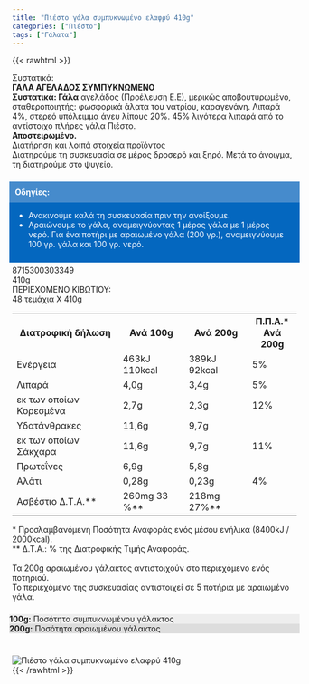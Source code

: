 ```yaml
---
title: "Πιέστο γάλα συμπυκνωμένο ελαφρύ 410g"
categories: ["Πιέστο"]
tags: ["Γάλατα"]
---
```

{{< rawhtml >}}

<div class="sload398"><div class="product"><div id="sistatika">Συστατικά:</div><div class="alltext"><strong>ΓΑΛΑ ΑΓΕΛΑΔΟΣ ΣΥΜΠΥΚΝΩΜΕΝΟ</strong><br><strong>Συστατικά: Γάλα</strong>&nbsp;αγελάδος (Προέλευση Ε.Ε), μερικώς αποβουτυρωμένο, σταθεροποιητής: φωσφορικά άλατα του νατρίου, καραγενάνη. Λιπαρά 4%, στερεό υπόλειμμα άνευ λίπους 20%. 45% λιγότερα λιπαρά από το αντίστοιχο πλήρες γάλα Πιέστο.<br><strong>Αποστειρωμένο.</strong></div><div id="loipa">Διατήρηση και λοιπά στοιχεία προϊόντος</div><div class="alltext">Διατηρούμε τη συσκευασία σε μέρος δροσερό και ξηρό. Μετά το άνοιγμα, τη διατηρούμε στο ψυγείο.<br><br><div style="background:#0467bf;padding:10px;margin:5px -5px"><div style="color:#fff;background:#468bcc;padding:10px;margin:-10px -10px 10px -10px"><strong>Οδηγίες:</strong></div><ul style="color:#fff"><li>Ανακινούμε καλά τη συσκευασία πριν την ανοίξουμε.</li><li>Αραιώνουμε το γάλα, αναμειγνύοντας 1 μέρος γάλα με 1 μέρος νερό.&nbsp;Για ένα ποτήρι με αραιωμένο γάλα (200 γρ.), αναμειγνύουμε 100 γρ. γάλα και 100 γρ. νερό.</li></ul></div></div><div id="barcode"><div id="barimage1"></div><span id="bartext">8715300303349</span></div><div id="varos"><div id="varosimage1"></div><span id="varostext">410g</span></div><div id="kivotio">ΠΕΡΙΕΧΟΜΕΝΟ ΚΙΒΩΤΙΟΥ:<br>48 τεμάχια Χ 410g</div><div class="tabout"><table id="diatable"><tbody><tr><th>Διατροφική δήλωση</th><th>Ανά 100g</th><th>Ανά 200g</th><th>Π.Π.Α.*<br>Ανά 200g</th></tr><tr><td class="texr2">Ενέργεια</td><td class="texr">463kJ<br>110kcal</td><td class="texr">389kJ<br>92kcal</td><td class="texr">5%</td></tr><tr><td class="texr2">Λιπαρά</td><td class="texr">4,0g</td><td class="texr">3,4g</td><td class="texr">5%</td></tr><tr><td class="gray">εκ των οποίων Kορεσμένα</td><td class="gray2">2,7g</td><td class="gray2">2,3g</td><td class="gray2">12%</td></tr><tr><td class="texr2">Υδατάνθρακες</td><td class="texr">11,6g</td><td class="texr">9,7g</td><td class="texr"></td></tr><tr><td class="gray">εκ των οποίων Σάκχαρα</td><td class="gray2">11,6g</td><td class="gray2">9,7g</td><td class="gray2">11%</td></tr><tr><td class="texr2">Πρωτεΐνες</td><td class="texr">6,9g</td><td class="texr">5,8g</td><td class="texr"></td></tr><tr><td class="texr2">Αλάτι</td><td class="texr">0,28g</td><td class="texr">0,23g</td><td class="texr">4%</td></tr><tr><td class="texr2">Ασβέστιο Δ.Τ.Α.**</td><td class="texr">260mg 33 %**</td><td class="texr">218mg 27%**</td><td class="texr"></td></tr></tbody></table></div><div class="alltext">* Προσλαμβανόμενη Ποσότητα Αναφοράς ενός μέσου ενήλικα (8400kJ / 2000kcal).<br>** Δ.Τ.Α.: % της Διατροφικής Τιμής Αναφοράς.<br><br>Τα 200g αραιωμένου γάλακτος αντιστοιχούν στο περιεχόμενο ενός ποτηριού.<br>Το περιεχόμενο της συσκευασίας αντιστοιχεί σε 5 ποτήρια με αραιωμένο γάλα.<br><br><div style="display:block;margin:5px -5px"><div class="galcon"><div class="galcol sp10" style="background:#eee"><b>100g:</b> Ποσότητα συμπυκνωμένου γάλακτος</div><div class="galcol sp10" style="background:#ddd"><b>200g:</b> Ποσότητα αραιωμένου γάλακτος</div></div></div></div><br><br><div class="pimg"><img alt="Πιέστο γάλα συμπυκνωμένο ελαφρύ 410g" title="Πιέστο γάλα συμπυκνωμένο ελαφρύ 410g" src="/media/images/piesto-gala-sympyknwmeno-elafry-410g.jpg"></div></div></div>
{{< /rawhtml >}}


